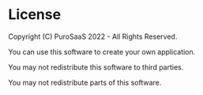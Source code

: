 # License


Copyright (C) PuroSaaS 2022 - All Rights Reserved.

You can use this software to create your own application.

You may not redistribute this software to third parties.

You may not redistribute parts of this software.
